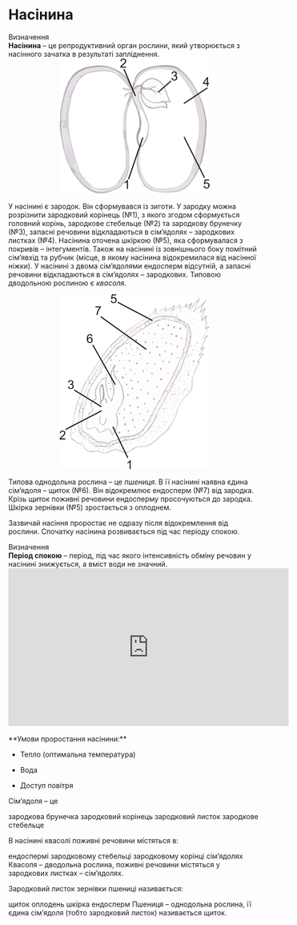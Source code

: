 Насінина
========
<div class="eoz-wrap">
<span class="eoz">Визначення</span>
<div class="eoz-text">
<b>Насiнина</b> – це репродуктивний орган рослини, який утворюється з насiнного зачатка в результатi заплiднення.
</div>
</div>

<div align="center">
<img src="lev.jpeg" width="300">
</div>

У насінині є зародок. Він сформувався із зиготи. У зародку можна розрізнити зародковий корінець (№1), з якого згодом сформується головний корінь, зародкове стебельце (№2) та зародкову брунечку (№3), запасні речовини відкладаються в сім’ядолях – зародкових листках (№4). Насінина оточена шкіркою (№5), яка сформувалася з покривів – інтегументів. Також на насінині із зовнішнього боку помітний сім’явхід та <span class="p1">рубчик</span> (місце, в якому насінина відокремилася від насінної ніжки). У насінині з двома сім’ядолями ендосперм відсутній, а запасні речовини відкладаються в сім’ядолях – зародкових. Типовою дводольною рослиною є *квасоля*.

<div align="center">
<img src="prav.jpeg" width="300">
</div>

Типова однодольна рослина – це *пшениця*. В її насінині наявна <span class="p1">єдина сім’ядоля</span> – щиток (№6). Він відокремлює ендосперм (№7) від зародка.
Крізь щиток поживні речовини ендосперму просочуються до зародка. Шкірка зернівки (№5) зростається з оплоднем.

Зазвичай насіння проростає не одразу після відокремлення від рослини.
Спочатку насінина розвивається під час періоду спокою.

<div class="eoz-wrap">
<span class="eoz">Визначення</span>
<div class="eoz-text">
<b>Перiод спокою</b> – перiод, пiд час якого iнтенсивнiсть обмiну речовин у насiнинi знижується, а вмiст води не значний.
</div>
</div>


<div class="fluidMedia">
<iframe align="center" width="560" height="315" src="https://www.youtube.com/embed/X1hdbCWbiH4" frameborder="0" allowfullscreen></iframe>
</div>
<div class="popup">
</div>

<br>
**Умови проростання насінини:**

-   Тепло (оптимальна температура)

-   Вода

-   Доступ повітря


<quiz>
<question>
<p>Сім’ядоля – це</p>
<answer>зародкова брунечка</answer>
<answer>зародковий корінець</answer>
<answer correct>зародковий листок</answer>
<answer>зародкове стебельце</answer>
</question>
<question>
<p>В насінині квасолі поживні речовини містяться в:</p>
<answer>ендоспермі</answer>
<answer>зародковому стебельці</answer>
<answer>зародковому корінці</answer>
<answer corret>сім’ядолях</answer>
<explanation>
Квасоля – дводольна рослина, поживні речовини містяться у зародкових листках – сім’ядолях.
</explanation>
</question>
<question>
<p>Зародковий листок зернівки пшениці називається:</p>
<answer correct>щиток</answer>
<answer>оплодень</answer>
<answer>шкірка</answer>
<answer>ендосперм</answer>
<explanation>
Пшениця – однодольна рослина, її єдина сім’ядоля (тобто зародковий листок) називається щиток.
</explanation>
</question>
</quiz>
